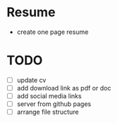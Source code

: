 # Resume
 - create one page resume
 
# TODO
- [ ] update cv
- [ ] add download link as pdf or doc
- [ ] add social media links
- [ ] server from github pages
- [ ] arrange file structure

